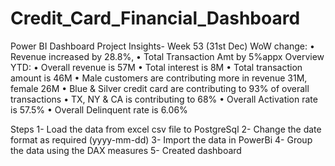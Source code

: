 # Credit_Card_Financial_Dashboard
Power BI Dashboard
Project Insights- Week 53 (31st Dec)
WoW change:
• Revenue increased by 28.8%,
• Total Transaction Amt by 5%appx
Overview YTD:
• Overall revenue is 57M
• Total interest is 8M
• Total transaction amount is 46M
• Male customers are contributing more in revenue 31M, female 26M
• Blue & Silver credit card are contributing to 93% of overall
transactions
• TX, NY & CA is contributing to 68%
• Overall Activation rate is 57.5%
• Overall Delinquent rate is 6.06%

Steps 
1- Load the data from excel csv file to PostgreSql
2- Change the date format as required (yyyy-mm-dd)
3- Import the data in PowerBi
4- Group the data using the DAX measures 
5- Created dashboard
